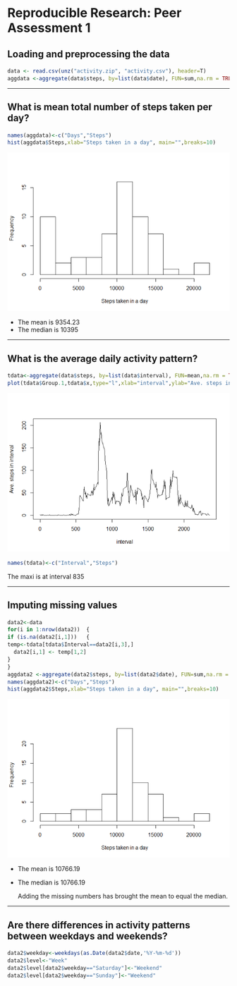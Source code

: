 # Reproducible Research: Peer Assessment 1


## Loading and preprocessing the data

```r
data <- read.csv(unz("activity.zip", "activity.csv"), header=T)  
aggdata <-aggregate(data$steps, by=list(data$date), FUN=sum,na.rm = TRUE)  
```
*** 
## What is mean total number of steps taken per day?

```r
names(aggdata)<-c("Days","Steps")  
hist(aggdata$Steps,xlab="Steps taken in a day", main="",breaks=10)  
```

![](PA1_template_files/figure-html/unnamed-chunk-2-1.png)<!-- -->
  
* The mean is 9354.23  
* The median is 10395 
  
***   
   
## What is the average daily activity pattern? 

```r
tdata<-aggregate(data$steps, by=list(data$interval), FUN=mean,na.rm = TRUE)  
plot(tdata$Group.1,tdata$x,type="l",xlab="interval",ylab="Ave. steps in interval")  
```

![](PA1_template_files/figure-html/unnamed-chunk-3-1.png)<!-- -->

```r
names(tdata)<-c("Interval","Steps")  
```

The maxi is at interval 835

***   
## Imputing missing values  

```r
data2<-data  
for(i in 1:nrow(data2))  {    
if (is.na(data2[i,1]))   {   
temp<-tdata[tdata$Interval==data2[i,3],]  
  data2[i,1] <- temp[1,2]  
}  
}  
aggdata2 <-aggregate(data2$steps, by=list(data2$date), FUN=sum,na.rm = TRUE)  
names(aggdata2)<-c("Days","Steps") 
hist(aggdata2$Steps,xlab="Steps taken in a day", main="",breaks=10)  
```

![](PA1_template_files/figure-html/unnamed-chunk-4-1.png)<!-- -->
  
* The mean is 10766.19
* The median is 10766.19 
  
  Adding the missing numbers has brought the mean to equal the median.
  
*** 
  
## Are there differences in activity patterns between weekdays and weekends?  

```r
data2$weekday<-weekdays(as.Date(data2$date,'%Y-%m-%d'))  
data2$level<-"Week"  
data2$level[data2$weekday=="Saturday"]<-"Weekend"  
data2$level[data2$weekday=="Sunday"]<-"Weekend"  
```
